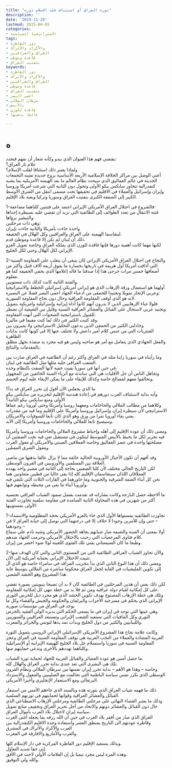 ```yaml
---
title: "ثورة العراق أو استئناف قلب الإسلام دوره"
description: ''
date: '2019-11-29'
lastmod: 2025-04-05
categories:
- الاستراتيجيا السياسية
tags:
- دور القاطرة
- والأكراد والأتراك
- العراق والعراقيين
- قاعدة وموطئ
- بتفتيت العراق
keywords:
- دور القاطرة
- والأكراد والأتراك
- العراق والعراقيين
- قاعدة وموطئ
- بتفتيت العراق
- اعمى البصر
- سرطان الملالي
- بالأبيض
- فاقدة للوزن
- عالقا بذهنها

---
```

# **ه**

يقتضي فهم هذا العنوان الذي يبدو وكأنه شعار أن نفهم فنحدد:  
علام ثار العراق؟  
ولماذا يعتبر ذلك استئنافا لقلب الإسلام؟  
أعني الوصل بين مراكز الخلافة الإسلامية الأربعة الأساسية بروح جديدة تشبه التجمعات الحديثة في عالم العماليق الذي سيحدد نظام العالم ما بعد الهيمنة الأمريكية بما يشبه كنفدرالية تتجاوز سايكس بيكو الأولى وتحول دون الثانية التي شرعت امريكا وروسيا وإيران وإسرائيل والعملاء في الاقليم في تحقيقها تحت مسمى انتقل من الشرق الاوسط الكبير إلى الصفقة الكبرى بتفتيت العراق وسوريا وتركيا وبقية بلاد الإقليم.

1-فالشروع في احتلال العراق الأمريكي الإيراني اعتمد على فتنتين كلتاهما مضاعفة:  
فتنة الانتقال من تعدد الطوائف إلى الطائفية التي تريد أن تقضي عليه بسيطرة إحداها والتبشير برؤاها.  
وهي ذات مرحلتين:  
واحدة جاءت بأمريكا والثانية جاءت بإيران  
ليتقاسما الهيمنة على العراق والعراقيين وكل الهلال في الحقيقة.  
ذلك أن لبنان لم تكن إلا قاعدة وموطئ قدم.  
لكنها مهما كانت أهمية دورها فإنها فاقدة للوزن الذي يملكه العراق وخاصة تمويل الغزو الإيراني لكل الهلال وحتى لكل الخليج.

2-والنجاح في احتلال العراق الأمريكي الإيراني كان ينبغي أن يتغلب على المقاومة السنية التي أذاقت أمريكا أول هزيمة في تاريخها بخسارة ما يفوق أربعة آلاف قتيل وأكثر من أضعافها خمس مرات جرحى هذا إذا صدقنا ما قاله إعلامها الذي يخفي الحقيقة كما هو معلوم.  
والفتنة الثانية كانت كذلك ذات مستويين.  
أولهما هو استعمال ورقة الإرهاب الذي هو إيراني أمريكي إسرائيلي الخطط والاستراتيجيا وعربي الإنجاز تمويلا وتجنيدا للحمقى من ادعياء الجهاد اعمى البصر فضلا عن البصيرة:  
لانه هو الذي أوقف المقاومة العراقية وحال دون نجاح المقاومة السورية.  
فلولا غباء الإرهابيين الذين لا يدرون أنهم كانوا أداة إيرانية وإسرائيلية وامريكية بتمويل وتجنيد عربي لاستحال على القبائل والعشائر العراقية السنية وقليل من الشيعية أن تضطر للقبول باستراتيجية الصحوات التي أنهت المقاومة.  
وقد كتبت الكثير في ذلك لما كنت مقيما في ماليزيا.  
وجادلني الكثير من الحمقى الذين يدعون التحليل الاستراتيجي ولا يميزون بين  
العنتريات التي من جنس كلام أمير داعش ولا تختلف عنها إلا في كونها كانت بدايات الظاهرة  
والفعل الجهادي الذي يتعامل مع أمر هو صاحبه وليس هو فيه مجرد يد منفذة بجهل مطلق بالمقدمات والنتائج.

وما رأيناه في سوريا راينا مثله في العراق وأكثر رغم أن الطائفية في العراق صارت بين الشعب العراقي جلية مثلها مثل الطائفية في لبنان.  
في حين أنها في سوريا بقيت خفية لأنها ألصقت بالنظام وحده.  
وتجاهل الناس أن جل الأقليات هي التي ساندته مع أثرياء السنة الخائفين من المجهول وتحالفوا معهم لمصالح خاصة وكذلك للإبقاء على ما يمكن الإبقاء عليه ليوم الحسم.

ما الذي يجعلني الآن أقول إن تحرر العراق قد بدأ؟  
وأنه بداية لاستئناف العرب دورهم في إعادة هندسة الإقليم لتحريره من سايكس بيكو الأولى ومنع سايكس بيكو الثانية؟  
وكلاهما من مطالب الملالي والحاخامات ومعهما روسيا وأمريكا وحتى أوروبا رغم عماها الاستراتيجي لأن سيطرة إيران وإسرائيل وروسيا وأمريكا على الإقليم وما فيه من مقدرات يعني بقاء أوروبا نمرا من ورق وهو الذي كان تابعا للسوفيات والامريكان.  
وسيصبح تابعا للملالي والحاخامات وروسيا وأمريكا إلى الأبد.

ومعنى ذلك أن عودة الإقليم إلى أهله وإحباط مشروع الملالي والحاخامات وروسيا وأمريكا فيه تحرير لكل ما يحيط بالأبيض المتوسط ليتكون في مستقبل تعي فيه نخب الضفتين أن مصلحتها واحدة في عصر العماليق وخاصة العملاقين الصيني والأمريكي أو مغول الغرب ومغول الشرق المقبلين.

وقد أفهم أن تكون الأجيال الأوروبية الحالية خائفة مما لا يزال عالقا بذهنها من ماضي العلاقة بين المسلمين والأوروبيين في القرون الوسطى.  
لكن التاريخ الحالي مختلف لأن كلتا الضفتين بحاجة إلى الثانية في مصير واحد يهدده العملاقان اللذان سيتقاسمان الإقليم كله إذا بقي خاليا من قطبين متعاونين هما  
نحن كل أبناء الضفة الشرقية والجنوبية وما جاورهما في القارات الثلاث التي تلتقي فيه  
وأوروبا أبناء ما بقي من محيطه وتوابعهم فيها.

ما ألاحظه حصل البارحة وكانت بشاراته قد تقدمت بفضل صمود الشباب العراقي بجنسية أكثر من شهرين في هذه المحاولة الثانية الصامدة في مقاومة سلمية تجاوزت الفتنة الأولى بمستوييها:

1-تجاوزت الطائفية بمستواها الأول الذي جاء بالغزو الأمريكي بحجة المظلومية والاستبداد – حتى وإن للأمرين وجودا لا خلاف إلا في درجتهما التي توصل إلى خيانة العراق لا في وجودهما –  
أولا بمعنى أن السنة والشيعة صار شبابهم يجاهد الحضور الأمريكي وشبه نادم على سماع كلام فتاوى المرجعيات التي رحبت بالاحتلال الأمريكي وحرمت الجهاد ضدهم.  
وطبعا ما كان السيستاني يفتي تلك الفتوى اللعينة لولا ضوء اخضر من إيران.

2-والآن تجاوز الشباب العراقي الطائفية التي من المستوى الثاني والتي كان الهدف منها تثبيت الاحتلال الإيراني بحماية أمريكية إلى الآن.  
ومعنى ذلك أن هذا النوع الثاني الذي بدأ بتخريب المراقد في سامراء خاصة هو الذي آل إلى تكوين المليشيات في الغاية لجعل العراق محكوما مباشرة من الملالي بتوسط غاية هذا المشروع وهو الحشد الشعبي.

لكن ذلك يعني أن هذين المرحلتين في الطائفية كان لا بد أن تصبحا بنيويتين بصورة تقضي على كل إمكانية لقيام دولة عراقية ومن ثم فلا بد من خطة تنهي كل إمكانية للمقاومة.  
وتلك هي خطة الإرهاب المصنوع بهدف تكوين الحشد الذي هو مجرد ذيل للحرس الثوري الإيراني الذي يحكم في مسرحية الأحزاب والبرلمان والحكومة والجيش والقضاء وكل ما يوجد في العراق من مؤسسات صورية  
وهي عينها التي توجد في إيران في ما يسمى الحكم التي يديره الولي الفقيه بالحرس الثوري وكل المافيات التي تستعبد الشعب الإيراني وتستبعد العراقيين والسوريين واللبنانيين والكثير من دول الخليج وبدأت تمد يدها لتونس والجزائر والمغرب.

وكانت علامة نجاح هذا المشروع الأمريكي الإسرائيلي الإيراني الروسي بتمويل الثورة العربية المضادة والعملاء من النخب العربية هي توقف المقاومة السنية في العراق وعجز المقاومة السنية في سوريا واستسلام جل بلاد الخليج للهيمنة الإيرانية أو الإسرائيلية وكلتاهما تهددهم بالأخرى وتدعي حمايتهم منها.

ما حصل أمس هو عودة العشائر والقبائل العربية للجهاد لحماية ثورة الشباب.  
تلك هي البشرى التي تعد عندي بداية تحرر العراق والهلال كله.  
وخاصة – وهذا هو الأهم – بداية تحرر إيران نفسها من سرطان الملالي ونظام القرون الوسطى الذي يكرر نفس سياسة الباطنية التي تحالفت مع الصليبيين والمغول والاسترداد البرتغالي ومع الاستعمار الإنجليزي وأخيرا الأمريكي.

ذلك ما فهمه شباب العراق الذي بثورته هذه وبالسند الذي جاءهم الأمس من استنفار القبائل والعشائر العراقية وقواتها لحمايتهم في ثورتهم السلمية.  
وذلك ما يعتبر القضاء النهائي على مرحلتي الطائفية ومرحلتي الإرهاب الاصطناعي الذي حال دون القبائل والعشائر دونهم والاتحاد من أجل تحرير العراق وتجفيف منابع تمويل سياسة إيران لاحتلال بلاد العرب بأموال العراق.  
العراق الذي صار من أفقر بلاد العرب في حين أن الله رزقه بما يجعله أغنى العرب وقاطرة عودتهم الى التاريخ بمنطق العصر واستعادة وحدة الاقليم الكنفدرالية بين  
العرب والأكراد والأتراك في المشرق  
والعرب والأمازيغ والافارقة في المغرب.

وبذلك يستعيد الإقليم دور القاطرة المركزية في دار الإسلام كلها.  
إني حقا شديد التفاؤل.  
وهذه المرة ليس مجرد تيمنا بل إن العلامات الأولى لاحت في الأفق.  
والله ولي التوفيق.

###
